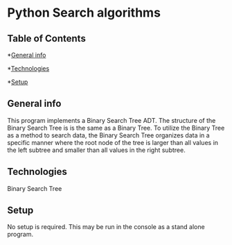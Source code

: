 # Python Search algorithms
## Table of Contents
*[General info](#general-info)

*[Technologies](#technologies)

*[Setup](#setup)

## General info
This program implements a Binary Search Tree ADT. The structure of the Binary Search Tree is
is the same as a Binary Tree. To utilize the Binary Tree as a method to search data, the Binary Search Tree
organizes data in a specific manner where the root node of the tree is larger than all values in the left subtree
and smaller than all values in the right subtree.

## Technologies
Binary Search Tree

## Setup
No setup is required. This may be run in the console as a stand alone program.
